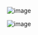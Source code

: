 ![image](https://github.com/user-attachments/assets/12499d61-0e42-4a6a-94f0-7f48aa1be9ff)

![image](https://github.com/user-attachments/assets/97968b79-bb4e-4a1a-8ec6-85213e5ae411)

